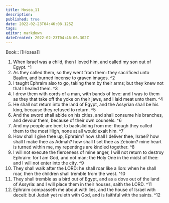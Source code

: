 ```yaml
---
title: Hosea_11
description: 
published: true
date: 2022-02-23T04:46:08.125Z
tags: 
editor: markdown
dateCreated: 2022-02-23T04:46:06.302Z
---
```


 Book:: [[Hosea]]
 1. When Israel was a child, then I loved him, and called my son out of Egypt. ^1
 2. As they called them, so they went from them: they sacrificed unto Baalim, and burned incense to graven images. ^2
 3. I taught Ephraim also to go, taking them by their arms; but they knew not that I healed them. ^3
 4. I drew them with cords of a man, with bands of love: and I was to them as they that take off the yoke on their jaws, and I laid meat unto them. ^4
 5. He shall not return into the land of Egypt, and the Assyrian shall be his king, because they refused to return. ^5
 6. And the sword shall abide on his cities, and shall consume his branches, and devour them, because of their own counsels. ^6
 7. And my people are bent to backsliding from me: though they called them to the most High, none at all would exalt him. ^7
 8. How shall I give thee up, Ephraim? how shall I deliver thee, Israel? how shall I make thee as Admah? how shall I set thee as Zeboim? mine heart is turned within me, my repentings are kindled together. ^8
 9. I will not execute the fierceness of mine anger, I will not return to destroy Ephraim: for I am God, and not man; the Holy One in the midst of thee: and I will not enter into the city. ^9
 10. They shall walk after the LORD: he shall roar like a lion: when he shall roar, then the children shall tremble from the west. ^10
 11. They shall tremble as a bird out of Egypt, and as a dove out of the land of Assyria: and I will place them in their houses, saith the LORD. ^11
 12. Ephraim compasseth me about with lies, and the house of Israel with deceit: but Judah yet ruleth with God, and is faithful with the saints. ^12

